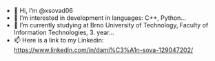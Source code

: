 - 👋 Hi, I’m @xsovad06
- 👀 I’m interested in development in languages: C++, Python...
- 🌱 I’m currently studying at Brno University of Technology, Faculty of Information Technologies, 3. year...
- 📫 Here is a link to my Linkedin: https://www.linkedin.com/in/dami%C3%A1n-sova-129047202/
